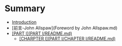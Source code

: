 # Summary

* [Introduction](README.md)
* [前言-John Allspaw](Foreword by John Allspaw.md)
* [\[PART I\]\(PART I/README.md\)](part-ipart-ireadmemd.md)
  * [\[CHARPTER I\]\(PART I/CHAPTER I/README.md\)](charpter-ipart-ichapter-ireadmemd.md)

